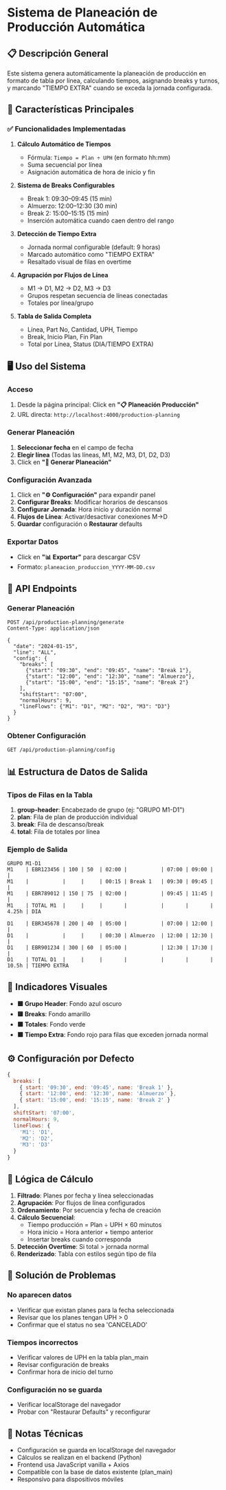 # Sistema de Planeación de Producción Automática

## 📋 Descripción General

Este sistema genera automáticamente la planeación de producción en formato de tabla por línea, calculando tiempos, asignando breaks y turnos, y marcando "TIEMPO EXTRA" cuando se exceda la jornada configurada.

## 🚀 Características Principales

### ✅ Funcionalidades Implementadas

1. **Cálculo Automático de Tiempos**
   - Fórmula: `Tiempo = Plan ÷ UPH` (en formato hh:mm)
   - Suma secuencial por línea
   - Asignación automática de hora de inicio y fin

2. **Sistema de Breaks Configurables**
   - Break 1: 09:30–09:45 (15 min)
   - Almuerzo: 12:00–12:30 (30 min)
   - Break 2: 15:00–15:15 (15 min)
   - Inserción automática cuando caen dentro del rango

3. **Detección de Tiempo Extra**
   - Jornada normal configurable (default: 9 horas)
   - Marcado automático como "TIEMPO EXTRA"
   - Resaltado visual de filas en overtime

4. **Agrupación por Flujos de Línea**
   - M1 → D1, M2 → D2, M3 → D3
   - Grupos respetan secuencia de líneas conectadas
   - Totales por línea/grupo

5. **Tabla de Salida Completa**
   - Línea, Part No, Cantidad, UPH, Tiempo
   - Break, Inicio Plan, Fin Plan
   - Total por Línea, Status (DIA/TIEMPO EXTRA)

## 🖥️ Uso del Sistema

### Acceso
1. Desde la página principal: Click en **"📋 Planeación Producción"**
2. URL directa: `http://localhost:4000/production-planning`

### Generar Planeación
1. **Seleccionar fecha** en el campo de fecha
2. **Elegir línea** (Todas las líneas, M1, M2, M3, D1, D2, D3)
3. Click en **"🔄 Generar Planeación"**

### Configuración Avanzada
1. Click en **"⚙️ Configuración"** para expandir panel
2. **Configurar Breaks**: Modificar horarios de descansos
3. **Configurar Jornada**: Hora inicio y duración normal
4. **Flujos de Línea**: Activar/desactivar conexiones M→D
5. **Guardar** configuración o **Restaurar** defaults

### Exportar Datos
- Click en **"📊 Exportar"** para descargar CSV
- Formato: `planeacion_produccion_YYYY-MM-DD.csv`

## 🔧 API Endpoints

### Generar Planeación
```http
POST /api/production-planning/generate
Content-Type: application/json

{
  "date": "2024-01-15",
  "line": "ALL",
  "config": {
    "breaks": [
      {"start": "09:30", "end": "09:45", "name": "Break 1"},
      {"start": "12:00", "end": "12:30", "name": "Almuerzo"},
      {"start": "15:00", "end": "15:15", "name": "Break 2"}
    ],
    "shiftStart": "07:00",
    "normalHours": 9,
    "lineFlows": {"M1": "D1", "M2": "D2", "M3": "D3"}
  }
}
```

### Obtener Configuración
```http
GET /api/production-planning/config
```

## 📊 Estructura de Datos de Salida

### Tipos de Filas en la Tabla

1. **group-header**: Encabezado de grupo (ej: "GRUPO M1-D1")
2. **plan**: Fila de plan de producción individual
3. **break**: Fila de descanso/break
4. **total**: Fila de totales por línea

### Ejemplo de Salida
```
GRUPO M1-D1
M1    | EBR123456 | 100 | 50  | 02:00 |           | 07:00 | 09:00 |       | 
M1    |           |     |     | 00:15 | Break 1   | 09:30 | 09:45 |       |
M1    | EBR789012 | 150 | 75  | 02:00 |           | 09:45 | 11:45 |       |
M1    | TOTAL M1  |     |     |       |           |       |       | 4.25h | DIA

D1    | EBR345678 | 200 | 40  | 05:00 |           | 07:00 | 12:00 |       |
D1    |           |     |     | 00:30 | Almuerzo  | 12:00 | 12:30 |       |
D1    | EBR901234 | 300 | 60  | 05:00 |           | 12:30 | 17:30 |       |
D1    | TOTAL D1  |     |     |       |           |       |       | 10.5h | TIEMPO EXTRA
```

## 🎨 Indicadores Visuales

- **🟦 Grupo Header**: Fondo azul oscuro
- **🟨 Breaks**: Fondo amarillo
- **🟩 Totales**: Fondo verde
- **🟥 Tiempo Extra**: Fondo rojo para filas que exceden jornada normal

## ⚙️ Configuración por Defecto

```javascript
{
  breaks: [
    { start: '09:30', end: '09:45', name: 'Break 1' },
    { start: '12:00', end: '12:30', name: 'Almuerzo' },
    { start: '15:00', end: '15:15', name: 'Break 2' }
  ],
  shiftStart: '07:00',
  normalHours: 9,
  lineFlows: {
    'M1': 'D1',
    'M2': 'D2', 
    'M3': 'D3'
  }
}
```

## 🔄 Lógica de Cálculo

1. **Filtrado**: Planes por fecha y línea seleccionadas
2. **Agrupación**: Por flujos de línea configurados
3. **Ordenamiento**: Por secuencia y fecha de creación
4. **Cálculo Secuencial**: 
   - Tiempo producción = Plan ÷ UPH × 60 minutos
   - Hora inicio = Hora anterior + tiempo anterior
   - Insertar breaks cuando corresponda
5. **Detección Overtime**: Si total > jornada normal
6. **Renderizado**: Tabla con estilos según tipo de fila

## 🐛 Solución de Problemas

### No aparecen datos
- Verificar que existan planes para la fecha seleccionada
- Revisar que los planes tengan UPH > 0
- Confirmar que el status no sea 'CANCELADO'

### Tiempos incorrectos
- Verificar valores de UPH en la tabla plan_main
- Revisar configuración de breaks
- Confirmar hora de inicio del turno

### Configuración no se guarda
- Verificar localStorage del navegador
- Probar con "Restaurar Defaults" y reconfigurar

## 📝 Notas Técnicas

- Configuración se guarda en localStorage del navegador
- Cálculos se realizan en el backend (Python)
- Frontend usa JavaScript vanilla + Axios
- Compatible con la base de datos existente (plan_main)
- Responsivo para dispositivos móviles
